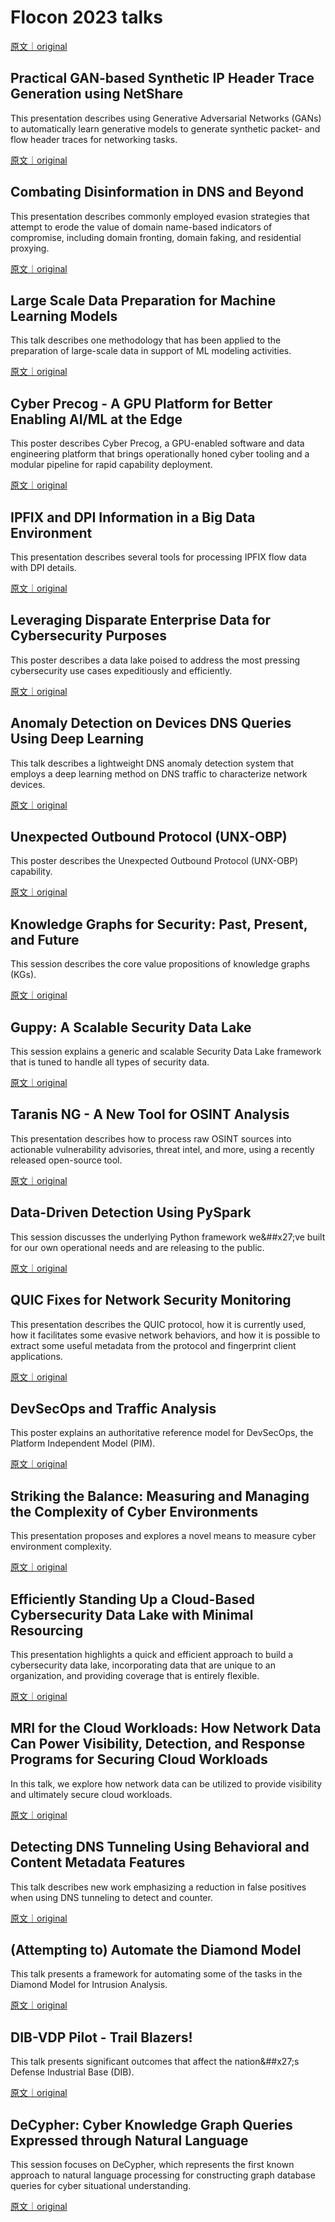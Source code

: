 
# Flocon 2023 talks

[原文｜original](https://insights.sei.cmu.edu/library/flocon-2023-assets)     

## Practical GAN-based Synthetic IP Header Trace Generation using NetShare

This presentation describes using Generative Adversarial Networks (GANs) to automatically learn generative models to generate synthetic packet- and flow header traces for networking tasks.

[原文｜original](https://insights.sei.cmu.edu/library/practical-gan-based-synthetic-ip-header-trace-generation-using-netshare/)
        
## Combating Disinformation in DNS and Beyond

This presentation describes commonly employed evasion strategies that attempt to erode the value of domain name-based indicators of compromise, including domain fronting, domain faking, and residential proxying.

[原文｜original](https://insights.sei.cmu.edu/library/combating-disinformation-in-dns-and-beyond/)
        
## Large Scale Data Preparation for Machine Learning Models

This talk describes one methodology that has been applied to the preparation of large-scale data in support of ML modeling activities.

[原文｜original](https://insights.sei.cmu.edu/library/large-scale-data-preparation-for-machine-learning-models/)
        
## Cyber Precog - A GPU Platform for Better Enabling AI/ML at the Edge

This poster describes Cyber Precog, a GPU-enabled software and data engineering platform that brings operationally honed cyber tooling and a modular pipeline for rapid capability deployment.

[原文｜original](https://insights.sei.cmu.edu/library/cyber-precog-a-gpu-platform-for-better-enabling-aiml-at-the-edge/)
        
## IPFIX and DPI Information in a Big Data Environment

This presentation describes several tools for processing IPFIX flow data with DPI details.

[原文｜original](https://insights.sei.cmu.edu/library/ipfix-and-dpi-information-in-a-big-data-environment/)
        
## Leveraging Disparate Enterprise Data for Cybersecurity Purposes

This poster describes a data lake poised to address the most pressing cybersecurity use cases expeditiously and efficiently.

[原文｜original](https://insights.sei.cmu.edu/library/leveraging-disparate-enterprise-data-for-cybersecurity-purposes/)
        
## Anomaly Detection on Devices DNS Queries Using Deep Learning

This talk describes a lightweight DNS anomaly detection system that employs a deep learning method on DNS traffic to characterize network devices.

[原文｜original](https://insights.sei.cmu.edu/library/anomaly-detection-on-devices-dns-queries-using-deep-learning/)
        
## Unexpected Outbound Protocol (UNX-OBP)

This poster describes the Unexpected Outbound Protocol (UNX-OBP) capability.

[原文｜original](https://insights.sei.cmu.edu/library/unexpected-outbound-protocol-unx-obp/)
        
## Knowledge Graphs for Security: Past, Present, and Future

This session describes the core value propositions of knowledge graphs (KGs).

[原文｜original](https://insights.sei.cmu.edu/library/knowledge-graphs-for-security-past-present-and-future/)
        
## Guppy: A Scalable Security Data Lake

This session explains a generic and scalable Security Data Lake framework that is tuned to handle all types of security data.

[原文｜original](https://insights.sei.cmu.edu/library/guppy-a-scalable-security-data-lake/)
        
## Taranis NG - A New Tool for OSINT Analysis

This presentation describes how to process raw OSINT sources into actionable vulnerability advisories, threat intel, and more, using a recently released open-source tool.

[原文｜original](https://insights.sei.cmu.edu/library/taranis-ng-a-new-tool-for-osint-analysis/)
        
## Data-Driven Detection Using PySpark

This session discusses the underlying Python framework we&##x27;ve built for our own operational needs and are releasing to the public.

[原文｜original](https://insights.sei.cmu.edu/library/data-driven-detection-using-pyspark/)
        
## QUIC Fixes for Network Security Monitoring

This presentation describes the QUIC protocol, how it is currently used, how it facilitates some evasive network behaviors, and how it is possible to extract some useful metadata from the protocol and fingerprint client applications.

[原文｜original](https://insights.sei.cmu.edu/library/quic-fixes-for-network-security-monitoring/)
        
## DevSecOps and Traffic Analysis

This poster explains an authoritative reference model for DevSecOps, the Platform Independent Model (PIM).

[原文｜original](https://insights.sei.cmu.edu/library/devsecops-and-traffic-analysis/)
        
## Striking the Balance: Measuring and Managing the Complexity of Cyber Environments

This presentation proposes and explores a novel means to measure cyber environment complexity.

[原文｜original](https://insights.sei.cmu.edu/library/striking-the-balance-measuring-and-managing-the-complexity-of-cyber-environments/)
        
## Efficiently Standing Up a Cloud-Based Cybersecurity Data Lake with Minimal Resourcing

This presentation highlights a quick and efficient approach to build a cybersecurity data lake, incorporating data that are unique to an organization, and providing coverage that is entirely flexible.

[原文｜original](https://insights.sei.cmu.edu/library/efficiently-standing-up-a-cloud-based-cybersecurity-data-lake-with-minimal-resourcing/)
        
## MRI for the Cloud Workloads: How Network Data Can Power Visibility, Detection, and Response Programs for Securing Cloud Workloads

In this talk, we explore how network data can be utilized to provide visibility and ultimately secure cloud workloads.

[原文｜original](https://insights.sei.cmu.edu/library/mri-for-the-cloud-workloads-how-network-data-can-power-visibility-detection-and-response-programs-for-securing-cloud-workloads/)
        
## Detecting DNS Tunneling Using Behavioral and Content Metadata Features

This talk describes new work emphasizing a reduction in false positives when using DNS tunneling to detect and counter.

[原文｜original](https://insights.sei.cmu.edu/library/detecting-dns-tunneling-using-behavioral-and-content-metadata-features/)
        
## (Attempting to) Automate the Diamond Model

This talk presents a framework for automating some of the tasks in the Diamond Model for Intrusion Analysis.

[原文｜original](https://insights.sei.cmu.edu/library/attempting-to-automate-the-diamond-model/)
        
## DIB-VDP Pilot - Trail Blazers!

This talk presents significant outcomes that affect the nation&##x27;s Defense Industrial Base (DIB).

[原文｜original](https://insights.sei.cmu.edu/library/dib-vdp-pilot-trail-blazers/)
        
## DeCypher: Cyber Knowledge Graph Queries Expressed through Natural Language

This session focuses on DeCypher, which represents the first known approach to natural language processing for constructing graph database queries for cyber situational understanding.

[原文｜original](https://insights.sei.cmu.edu/library/decypher-cyber-knowledge-graph-queries-expressed-through-natural-language/)
        